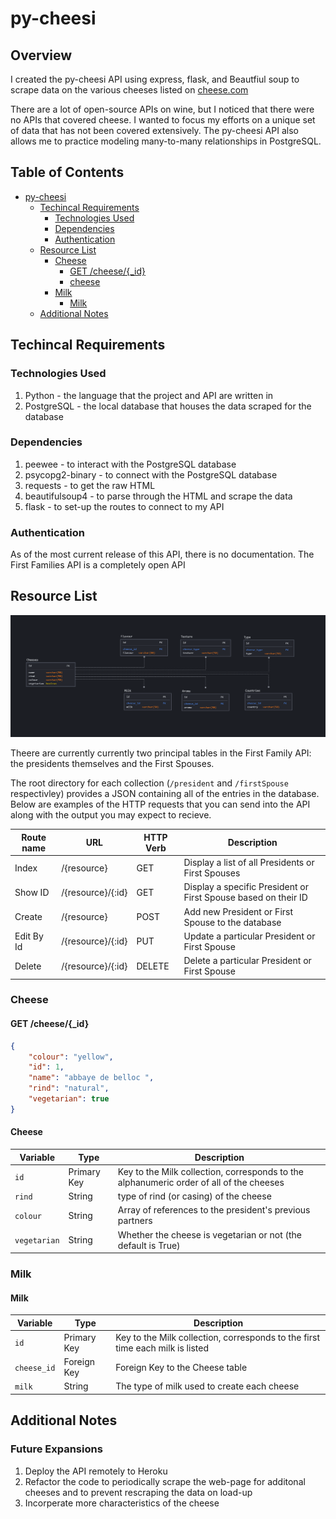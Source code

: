 # py-cheesi

## Overview

I created the py-cheesi API using express, flask, and Beautfiul soup to scrape data on the various cheeses listed on [cheese.com](https://cheese.com/)

There are a lot of open-source APIs on wine, but I noticed that there were no APIs that covered cheese. I wanted to focus my efforts on a unique set of data that has not been covered extensively. The py-cheesi API also allows me to practice modeling many-to-many relationships in PostgreSQL.

## Table of Contents

- [py-cheesi](#py-cheesi)
  - [Techincal Requirements](#techincal-requirements)
    - [Technologies Used](#technologies-used)
    - [Dependencies](#dependencies)
    - [Authentication](#authentication)
  - [Resource List](#resource-list)
    - [Cheese](#cheese)
      - [GET /cheese/{\_id}](#get--cheese---id-)
      - [cheese](#cheese-1)
    - [Milk](#milk)
      - [Milk](#milk-1)
  - [Additional Notes](#additional-notes)

## Techincal Requirements

### Technologies Used

1. Python - the language that the project and API are written in
2. PostgreSQL - the local database that houses the data scraped for the database

### Dependencies

1. peewee - to interact with the PostgreSQL database
2. psycopg2-binary - to connect with the PostgreSQL database
3. requests - to get the raw HTML
4. beautifulsoup4 - to parse through the HTML and scrape the data
5. flask - to set-up the routes to connect to my API

### Authentication

As of the most current release of this API, there is no documentation. The First Families API is a completely open API

## Resource List

![image](./cheese_db_structure.PNG)

Theere are currently currently two principal tables in the First Family API: the presidents themselves and the First Spouses.

The root directory for each collection (`/president` and `/firstSpouse` respectivley) provides a JSON containing all of the entries in the database. Below are examples of the HTTP requests that you can send into the API along with the output you may expect to recieve.

| **Route name** | **URL**           | **HTTP Verb** | **Description**                                                |
| -------------- | ----------------- | ------------- | -------------------------------------------------------------- |
| Index          | /{resource}       | GET           | Display a list of all Presidents or First Spouses              |
| Show ID        | /{resource}/{:id} | GET           | Display a specific President or First Spouse based on their ID |
| Create         | /{resource}       | POST          | Add new President or First Spouse to the database              |
| Edit By Id     | /{resource}/{:id} | PUT           | Update a particular President or First Spouse                  |
| Delete         | /{resource}/{:id} | DELETE        | Delete a particular President or First Spouse                  |

### Cheese

#### GET /cheese/{\_id}

```JSON
{
    "colour": "yellow",
    "id": 1,
    "name": "abbaye de belloc ",
    "rind": "natural",
    "vegetarian": true
}
```

#### Cheese

| **Variable** | **Type**    | **Description**                                                                         |
| ------------ | ----------- | --------------------------------------------------------------------------------------- |
| `id`         | Primary Key | Key to the Milk collection, corresponds to the alphanumeric order of all of the cheeses |
| `rind`       | String      | type of rind (or casing) of the cheese                                                  |
| `colour`     | String      | Array of references to the president's previous partners                                |
| `vegetarian` | String      | Whether the cheese is vegetarian or not (the default is True)                           |

### Milk

#### Milk

| **Variable** | **Type**    | **Description**                                                               |
| ------------ | ----------- | ----------------------------------------------------------------------------- |
| `id`         | Primary Key | Key to the Milk collection, corresponds to the first time each milk is listed |
| `cheese_id`  | Foreign Key | Foreign Key to the Cheese table                                               |
| `milk`       | String      | The type of milk used to create each cheese                                   |

## Additional Notes

### Future Expansions

1. Deploy the API remotely to Heroku
2. Refactor the code to periodically scrape the web-page for additonal cheeses and to prevent rescraping the data on load-up
3. Incorperate more characteristics of the cheese
